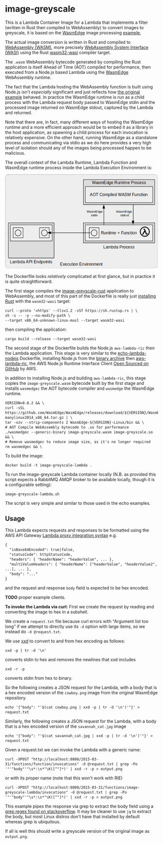 # image-greyscale
This is a Lambda Container Image for a Lambda that implements a filter (written in Rust then compiled to WebAssembly) to convert images to greyscale, it is based on the [WasmEdge](https://wasmedge.org) image processing [example](https://wasmedge.org/book/en/use_cases/frameworks/serverless/aws.html#example-1-image-processing),

The actual image conversion is written in Rust and compiled to [WebAssembly (WASM)](https://webassembly.org/), more precisely [WebAssembly System Interface (WASI)](https://hacks.mozilla.org/2019/03/standardizing-wasi-a-webassembly-system-interface/) using the Rust [wasm32-wasi](https://github.com/bytecodealliance/wasmtime/blob/main/docs/WASI-intro.md) compiler target.

The `.wasm` WebAssembly bytecode generated by compiling the Rust application is itself Ahead of Time (AOT) compiled for  performance, then executed from a Node.js based Lambda using the [WasmEdge](https://wasmedge.org/) WebAssembly runtime.

The fact that the Lambda hosting the WebAssembly function is built using Node.js isn't *especially* significant and just reflects how [the original example](https://wasmedge.org/book/en/use_cases/frameworks/serverless/aws.html#example-1-image-processing) behaved. In practice the WasmEdge runtime is run as a child process with the Lambda request body passed to WasmEdge stdin and the processed image returned on WasmEdge stdout, captured by the Lambda and returned.

Note that there are, in fact, many different ways of hosting the WasmEdge runtime and a more efficient approach would be to embed it as a library in the host application, as spawning a child process for each invocation is relatively expensive. On the other hand, running WasmEdge as a standalone process and communicating via stdio as we do here provides a very high level of isolation should any of the images being processed happen to be malicious.

The overall context of the Lambda Runtime, Lambda Function and WasmEdge runtime process inside the Lambda Execution Environment is:

![wasm](../../../diagrams/wasm.png)

The Dockerfile looks *relatively* complicated at first glance, but in practice it is quite straightforward.

The first stage compiles the [image-greyscale-rust](image-greyscale-rust) application to WebAssembly, and most of this part of the Dockerfile is really just [installing Rust](https://www.rust-lang.org/tools/install) with the `wasm32-wasi` target:
```
curl --proto '=https' --tlsv1.2 -sSf https://sh.rustup.rs | \
sh -s -- -y --no-modify-path \
--target x86_64-unknown-linux-musl --target wasm32-wasi
```
then compiling the application:
```
cargo build --release --target wasm32-wasi
```
The second stage of the Dockerfile builds the Node.js `aws-lambda-ric` then the Lambda application. This stage is very similar to the [echo-lambda-nodejs](../../echo/echo-lambda-nodejs) Dockerfile, installing Node.js from the [binary archive](https://github.com/nodejs/help/wiki/Installation) then [aws-lambda-ric](https://www.npmjs.com/package/aws-lambda-ric), the AWS Node.js Runtime Interface Client [Open Sourced on GitHub](https://github.com/aws/aws-lambda-nodejs-runtime-interface-client) by AWS.

In addition to installing Node.js and building `aws-lambda-ric`, this stage copies the `image-greyscale.wasm` bytecode built by the first stage and installs `wasmedgec` the AOT bytecode compiler and `wasmedge` the WasmEdge runtime.
```
VERSION=0.8.2 && \
curl -sSL https://github.com/WasmEdge/WasmEdge/releases/download/${VERSION}/WasmEdge-${VERSION}-manylinux2014_x86_64.tar.gz | \
tar -xzv --strip-components 2 WasmEdge-${VERSION}-Linux/bin && \
# AOT Compile WebAssembly bytecode to .so for performance
./wasmedgec --generic-binary image-greyscale.wasm image-greyscale.so && \
# Remove wasmedgec to reduce image size, as it's no longer required
rm wasmedgec && \
```

To build the image:
```
docker build -t image-greyscale-lambda .
```
To run the image-greyscale Lambda container locally (N.B. as provided this script expects a RabbitMQ AMQP broker to be available locally, though it is a configurable setting):
```
image-greyscale-lambda.sh
```
The script is very simple and similar to those used in the echo examples.

## Usage
This Lambda expects requests and responses to be formatted using the AWS API Gateway [Lambda proxy integration syntax](https://docs.aws.amazon.com/apigateway/latest/developerguide/set-up-lambda-proxy-integrations.html#api-gateway-simple-proxy-for-lambda-output-format) e.g.
```
{
  "isBase64Encoded": true|false,
  "statusCode": httpStatusCode,
  "headers": { "headerName": "headerValue", ... },
  "multiValueHeaders": { "headerName": ["headerValue", "headerValue2", ...], ... },
  "body": "..."
}
```
and the request and response `body` field is expected to be hex encoded.

**TODO** proper example clients.

**To invoke the Lambda via curl:**
First we create the request by reading and converting the image to hex in a subshell.

We create a `request.txt` file because curl errors with "Argument list too long" if we attempt to directly use its `-d` option with large items, so we instead do `-d @request.txt`.

We use [xxd](https://linux.die.net/man/1/xxd) to convert to and from hex encoding as follows:
```
xxd -p | tr -d '\n'
```
converts stdin to hex and removes the newlines that xxd includes
```
xxd -r -p
```
converts stdin from hex to binary.

So the following creates a JSON request for the Lambda, with a body that is a hex encoded version of the `cowboy.png` image from the original WasmEdge repository.
```
echo '{"body": "'$(cat cowboy.png | xxd -p | tr -d '\n')'"}' > request.txt
```
Similarly, the following creates a JSON request for the Lambda, with a body that is a hex encoded version of the `savannah_cat.jpg` image
```
echo '{"body": "'$(cat savannah_cat.jpg | xxd -p | tr -d '\n')'"}' > request.txt
```
Given a request.txt we can invoke the Lambda with a generic name:
```
curl -XPOST "http://localhost:8080/2015-03-31/functions/function/invocations" -d @request.txt | grep -Po '"'"body"'"\s*:\s*"\K([^"]*)' | xxd -r -p > output.png
```
or with its proper name (note that this won't work with RIE)
```
curl -XPOST "http://localhost:8080/2015-03-31/functions/image-greyscale-lambda/invocations" -d @request.txt | grep -Po '"'"body"'"\s*:\s*"\K([^"]*)' | xxd -r -p > output.png
```
This example pipes the response via grep to extract the body field using a [grep regex found on stackoverflow](https://stackoverflow.com/questions/1955505/parsing-json-with-unix-tools#comment42500081_1955505). It may be cleaner to use `jq` to extract the body, but most Linux distros don't have that installed by default whereas grep is ubiquitous.

If all is well this should write a greyscale version of the original image as `output.png`.
